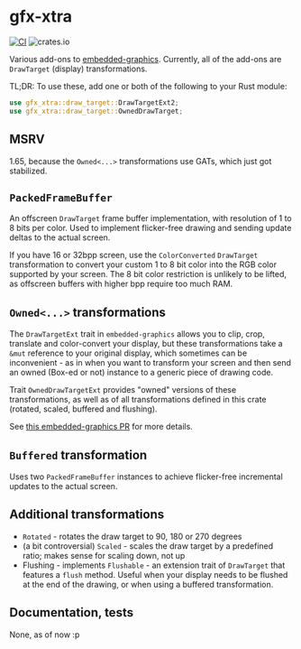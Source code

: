 # gfx-xtra

[![CI](https://github.com/ivmarkov/gfx-xtra/actions/workflows/ci.yml/badge.svg)](https://github.com/ivmarkov/gfx-xtra/actions/workflows/ci.yml)
![crates.io](https://img.shields.io/crates/v/gfx-xtra.svg)

Various add-ons to [embedded-graphics](https://github.com/embedded-graphics/embedded-graphics). 
Currently, all of the add-ons are `DrawTarget` (display) transformations.

TL;DR: To use these, add one or both of the following to your Rust module:
```rust
use gfx_xtra::draw_target::DrawTargetExt2;
use gfx_xtra::draw_target::OwnedDrawTarget;
```

## MSRV

1.65, because the `Owned<...>` transformations use GATs, which just got stabilized.

## `PackedFrameBuffer`

An offscreen `DrawTarget` frame buffer implementation, with resolution of 1 to 8 bits per color. Used to implement flicker-free drawing and sending update deltas to the actual screen.

If you have 16 or 32bpp screen, use the `ColorConverted` `DrawTarget` transformation to convert your custom 1 to 8 bit color into the RGB color supported by your screen.
The 8 bit color restriction is unlikely to be lifted, as offscreen buffers with higher bpp require too much RAM.

## `Owned<...>` transformations

The `DrawTargetExt` trait in `embedded-graphics` allows you to clip, crop, translate and color-convert your display, 
but these transformations take a `&mut` reference to your original display, which sometimes can be inconvenient - as in when you want to transform your screen and
then send an owned (Box-ed or not) instance to a generic piece of drawing code.

Trait `OwnedDrawTargetExt` provides "owned" versions of these transformations, as well as of all transformations defined in this crate (rotated, scaled, buffered and flushing).

See [this embedded-graphics PR](https://github.com/embedded-graphics/embedded-graphics/pull/706) for more details.

## `Buffered` transformation

Uses two `PackedFrameBuffer` instances to achieve flicker-free incremental updates to the actual screen.

## Additional transformations

* `Rotated` - rotates the draw target to 90, 180 or 270 degrees
* (a bit controversial) `Scaled` - scales the draw target by a predefined ratio; makes sense for scaling down, not up
* Flushing - implements `Flushable` - an extension trait of `DrawTarget` that features a `flush` method. Useful when your display needs to be flushed at the end of the drawing, or when using a buffered transformation.

## Documentation, tests

None, as of now :p
